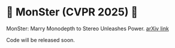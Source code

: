 # 🚀 MonSter (CVPR 2025) 🚀
MonSter: Marry Monodepth to Stereo Unleashes Power.
[arXiv link](https://arxiv.org/abs/2501.08643)

Code will be released soon.
